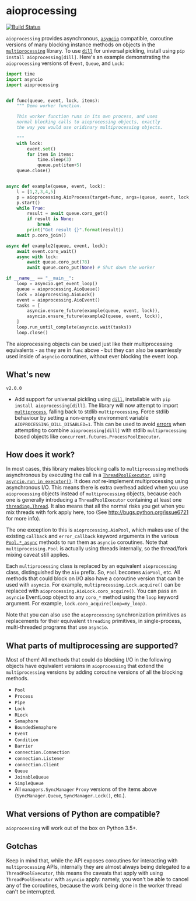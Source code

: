 aioprocessing
=============
[![Build Status](https://github.com/dano/aioprocessing/workflows/aioprocessing%20tests/badge.svg?branch=master)](https://github.com/dano/aioprocessing/actions)


`aioprocessing` provides asynchronous, [`asyncio`](https://docs.python.org/3/library/asyncio.html) compatible, coroutine 
versions of many blocking instance methods on objects in the [`multiprocessing`](https://docs.python.org/3/library/multiprocessing.html) 
library. To use [`dill`](https://pypi.org/project/dill) for universal pickling, install using `pip install aioprocessing[dill]`. Here's an example demonstrating the `aioprocessing` versions of 
`Event`, `Queue`, and `Lock`:

```python
import time
import asyncio
import aioprocessing


def func(queue, event, lock, items):
    """ Demo worker function.

    This worker function runs in its own process, and uses
    normal blocking calls to aioprocessing objects, exactly 
    the way you would use oridinary multiprocessing objects.

    """
    with lock:
        event.set()
        for item in items:
            time.sleep(3)
            queue.put(item+5)
    queue.close()


async def example(queue, event, lock):
    l = [1,2,3,4,5]
    p = aioprocessing.AioProcess(target=func, args=(queue, event, lock, l))
    p.start()
    while True:
        result = await queue.coro_get()
        if result is None:
            break
        print("Got result {}".format(result))
    await p.coro_join()

async def example2(queue, event, lock):
    await event.coro_wait()
    async with lock:
        await queue.coro_put(78)
        await queue.coro_put(None) # Shut down the worker

if __name__ == "__main__":
    loop = asyncio.get_event_loop()
    queue = aioprocessing.AioQueue()
    lock = aioprocessing.AioLock()
    event = aioprocessing.AioEvent()
    tasks = [
        asyncio.ensure_future(example(queue, event, lock)), 
        asyncio.ensure_future(example2(queue, event, lock)),
    ]
    loop.run_until_complete(asyncio.wait(tasks))
    loop.close()
```

The aioprocessing objects can be used just like their multiprocessing
equivalents - as they are in `func` above - but they can also be 
seamlessly used inside of `asyncio` coroutines, without ever blocking
the event loop.


What's new
----------

`v2.0.0`

- Add support for universal pickling using [`dill`](https://github.com/uqfoundation/dill), installable with `pip install aioprocessing[dill]`. The library will now attempt to import [`multiprocess`](https://github.com/uqfoundation/multiprocess), falling back to stdlib `multiprocessing`. Force stdlib behaviour by setting a non-empty environment variable `AIOPROCESSING_DILL_DISABLED=1`. This can be used to avoid [errors](https://github.com/dano/aioprocessing/pull/36#discussion_r631178933) when attempting to combine `aioprocessing[dill]` with stdlib `multiprocessing` based objects like `concurrent.futures.ProcessPoolExecutor`.


How does it work?
-----------------

In most cases, this library makes blocking calls to `multiprocessing` methods
asynchronous by executing the call in a [`ThreadPoolExecutor`](https://docs.python.org/3/library/concurrent.futures.html#threadpoolexecutor), using
[`asyncio.run_in_executor()`](https://docs.python.org/3/library/asyncio-eventloop.html#asyncio.BaseEventLoop.run_in_executor). 
It does *not* re-implement multiprocessing using asynchronous I/O. This means 
there is extra overhead added when you use `aioprocessing` objects instead of 
`multiprocessing` objects, because each one is generally introducing a
`ThreadPoolExecutor` containing at least one [`threading.Thread`](https://docs.python.org/2/library/threading.html#thread-objects). It also means 
that all the normal risks you get when you mix threads with fork apply here, too 
(See http://bugs.python.org/issue6721 for more info).

The one exception to this is `aioprocessing.AioPool`, which makes use of the 
existing `callback` and `error_callback` keyword arguments in the various 
[`Pool.*_async`](https://docs.python.org/3/library/multiprocessing.html#multiprocessing.pool.Pool.apply_async) methods to run them as `asyncio` coroutines. Note that 
`multiprocessing.Pool` is actually using threads internally, so the thread/fork
mixing caveat still applies.

Each `multiprocessing` class is replaced by an equivalent `aioprocessing` class,
distinguished by the `Aio` prefix. So, `Pool` becomes `AioPool`, etc. All methods
that could block on I/O also have a coroutine version that can be used with `asyncio`. For example, `multiprocessing.Lock.acquire()` can be replaced with `aioprocessing.AioLock.coro_acquire()`. You can pass an `asyncio` EventLoop object to any `coro_*` method using the `loop` keyword argument. For example, `lock.coro_acquire(loop=my_loop)`.

Note that you can also use the `aioprocessing` synchronization primitives as replacements 
for their equivalent `threading` primitives, in single-process, multi-threaded programs 
that use `asyncio`.


What parts of multiprocessing are supported?
--------------------------------------------

Most of them! All methods that could do blocking I/O in the following objects
have equivalent versions in `aioprocessing` that extend the `multiprocessing`
versions by adding coroutine versions of all the blocking methods.

- `Pool`
- `Process`
- `Pipe`
- `Lock`
- `RLock`
- `Semaphore`
- `BoundedSemaphore`
- `Event`
- `Condition`
- `Barrier`
- `connection.Connection`
- `connection.Listener`
- `connection.Client`
- `Queue`
- `JoinableQueue`
- `SimpleQueue`
- All `managers.SyncManager` `Proxy` versions of the items above (`SyncManager.Queue`, `SyncManager.Lock()`, etc.).


What versions of Python are compatible?
---------------------------------------

`aioprocessing` will work out of the box on Python 3.5+.

Gotchas
-------
Keep in mind that, while the API exposes coroutines for interacting with
`multiprocessing` APIs, internally they are almost always being delegated
to a `ThreadPoolExecutor`, this means the caveats that apply with using
`ThreadPoolExecutor` with `asyncio` apply: namely, you won't be able to
cancel any of the coroutines, because the work being done in the worker
thread can't be interrupted.
